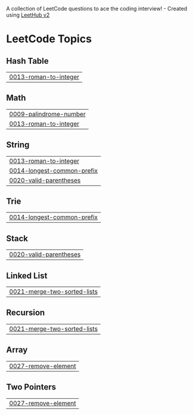 A collection of LeetCode questions to ace the coding interview! - Created using [LeetHub v2](https://github.com/arunbhardwaj/LeetHub-2.0)
<!---LeetCode Topics Start-->
# LeetCode Topics
## Hash Table
|  |
| ------- |
| [0013-roman-to-integer](https://github.com/Shashank164/DSA/tree/master/0013-roman-to-integer) |
## Math
|  |
| ------- |
| [0009-palindrome-number](https://github.com/Shashank164/DSA/tree/master/0009-palindrome-number) |
| [0013-roman-to-integer](https://github.com/Shashank164/DSA/tree/master/0013-roman-to-integer) |
## String
|  |
| ------- |
| [0013-roman-to-integer](https://github.com/Shashank164/DSA/tree/master/0013-roman-to-integer) |
| [0014-longest-common-prefix](https://github.com/Shashank164/DSA/tree/master/0014-longest-common-prefix) |
| [0020-valid-parentheses](https://github.com/Shashank164/DSA/tree/master/0020-valid-parentheses) |
## Trie
|  |
| ------- |
| [0014-longest-common-prefix](https://github.com/Shashank164/DSA/tree/master/0014-longest-common-prefix) |
## Stack
|  |
| ------- |
| [0020-valid-parentheses](https://github.com/Shashank164/DSA/tree/master/0020-valid-parentheses) |
## Linked List
|  |
| ------- |
| [0021-merge-two-sorted-lists](https://github.com/Shashank164/DSA/tree/master/0021-merge-two-sorted-lists) |
## Recursion
|  |
| ------- |
| [0021-merge-two-sorted-lists](https://github.com/Shashank164/DSA/tree/master/0021-merge-two-sorted-lists) |
## Array
|  |
| ------- |
| [0027-remove-element](https://github.com/Shashank164/DSA/tree/master/0027-remove-element) |
## Two Pointers
|  |
| ------- |
| [0027-remove-element](https://github.com/Shashank164/DSA/tree/master/0027-remove-element) |
<!---LeetCode Topics End-->